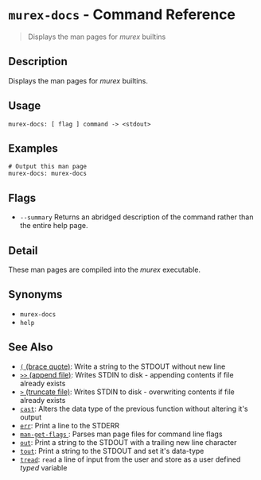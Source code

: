 # `murex-docs` - Command Reference

> Displays the man pages for _murex_ builtins

## Description

Displays the man pages for _murex_ builtins.

## Usage

    murex-docs: [ flag ] command -> <stdout>

## Examples

    # Output this man page
    murex-docs: murex-docs

## Flags

* `--summary`
    Returns an abridged description of the command rather than the entire help page.

## Detail

These man pages are compiled into the _murex_ executable.

## Synonyms

* `murex-docs`
* `help`


## See Also

* [`(` (brace quote)](../commands/brace-quote.md):
  Write a string to the STDOUT without new line
* [`>>` (append file)](../commands/greater-than-greater-than.md):
  Writes STDIN to disk - appending contents if file already exists
* [`>` (truncate file)](../commands/greater-than.md):
  Writes STDIN to disk - overwriting contents if file already exists
* [`cast`](../commands/cast.md):
  Alters the data type of the previous function without altering it's output
* [`err`](../commands/err.md):
  Print a line to the STDERR
* [`man-get-flags` ](../commands/man-get-flags.md):
  Parses man page files for command line flags 
* [`out`](../commands/out.md):
  Print a string to the STDOUT with a trailing new line character
* [`tout`](../commands/tout.md):
  Print a string to the STDOUT and set it's data-type
* [`tread`](../commands/tread.md):
  `read` a line of input from the user and store as a user defined *typed* variable